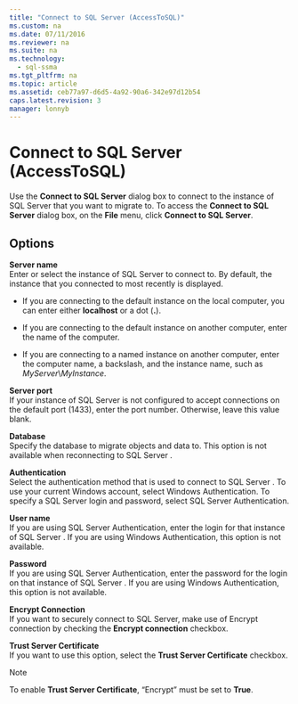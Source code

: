 ```yaml
---
title: "Connect to SQL Server (AccessToSQL)"
ms.custom: na
ms.date: 07/11/2016
ms.reviewer: na
ms.suite: na
ms.technology: 
  - sql-ssma
ms.tgt_pltfrm: na
ms.topic: article
ms.assetid: ceb77a97-d6d5-4a92-90a6-342e97d12b54
caps.latest.revision: 3
manager: lonnyb
---
```

# Connect to SQL Server (AccessToSQL)
Use the **Connect to SQL Server** dialog box to connect to the instance of  SQL Server  that you want to migrate to. To access the **Connect to SQL Server** dialog box, on the **File** menu, click **Connect to SQL Server**.  
  
## Options  
**Server name**  
Enter or select the instance of SQL Server to connect to. By default, the instance that you connected to most recently is displayed.  
  
-   If you are connecting to the default instance on the local computer, you can enter either **localhost** or a dot (**.**).  
  
-   If you are connecting to the default instance on another computer, enter the name of the computer.  
  
-   If you are connecting to a named instance on another computer, enter the computer name, a backslash, and the instance name, such as *MyServer*\\*MyInstance*.  
  
**Server port**  
If your instance of  SQL Server  is not configured to accept connections on the default port (1433), enter the port number. Otherwise, leave this value blank.  
  
**Database**  
Specify the database to migrate objects and data to. This option is not available when reconnecting to  SQL Server .  
  
**Authentication**  
Select the authentication method that is used to connect to  SQL Server . To use your current Windows account, select Windows Authentication. To specify a  SQL Server  login and password, select  SQL Server  Authentication.  
  
**User name**  
If you are using  SQL Server  Authentication, enter the login for that instance of  SQL Server . If you are using Windows Authentication, this option is not available.  
  
**Password**  
If you are using  SQL Server  Authentication, enter the password for the login on that instance of  SQL Server . If you are using Windows Authentication, this option is not available.  
  
**Encrypt Connection**  
If you want to securely connect to SQL Server, make use of Encrypt connection by checking the **Encrypt connection** checkbox.  
  
**Trust Server Certificate**  
If you want to use this option, select the **Trust Server Certificate** checkbox.  
  
> [!NOTE]  
> To enable **Trust Server Certificate**, “Encrypt” must be set to **True**.  
  
